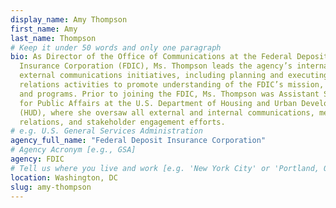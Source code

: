 ```yaml
---
display_name: Amy Thompson
first_name: Amy
last_name: Thompson
# Keep it under 50 words and only one paragraph
bio: As Director of the Office of Communications at the Federal Deposit
  Insurance Corporation (FDIC), Ms. Thompson leads the agency’s internal and
  external communications initiatives, including planning and executing public
  relations activities to promote understanding of the FDIC’s mission, policies,
  and programs. Prior to joining the FDIC, Ms. Thompson was Assistant Secretary
  for Public Affairs at the U.S. Department of Housing and Urban Development
  (HUD), where she oversaw all external and internal communications, media
  relations, and stakeholder engagement efforts.
# e.g. U.S. General Services Administration
agency_full_name: "Federal Deposit Insurance Corporation"
# Agency Acronym [e.g., GSA]
agency: FDIC
# Tell us where you live and work [e.g. 'New York City' or 'Portland, OR']
location: Washington, DC
slug: amy-thompson
---
```

